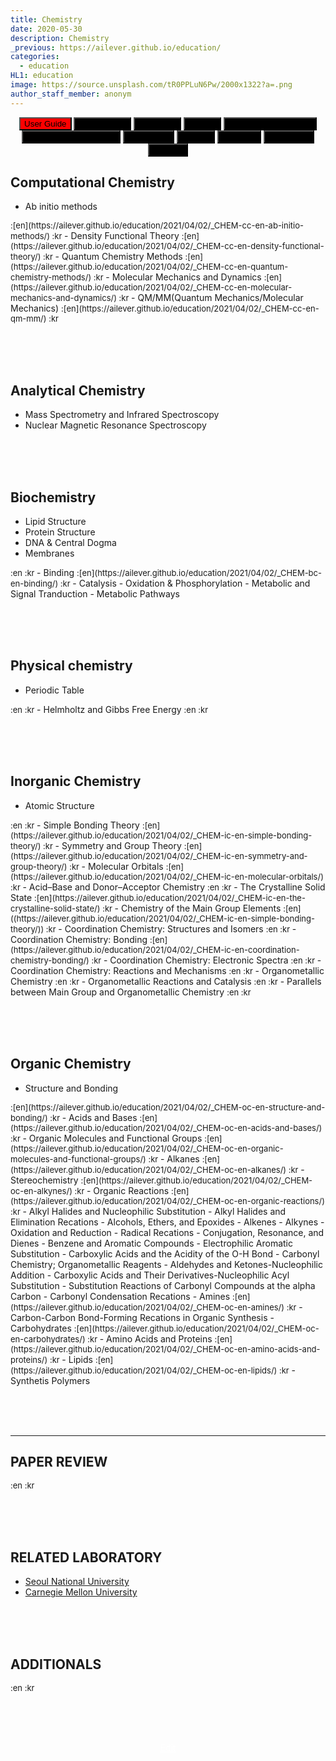 ```yaml
---
title: Chemistry
date: 2020-05-30
description: Chemistry
_previous: https://ailever.github.io/education/
categories:
  - education
HL1: education
image: https://source.unsplash.com/tR0PPLuN6Pw/2000x1322?a=.png
author_staff_member: anonym
---
```


<!-- Top Block -->
<div align="center" class="top_btn_box">
  <button class="top_btn" type="button" style="background-color:red;" onclick="location.href='https://ailever.github.io/user%20guide/2021/02/25/User-Guide/'">User Guide</button>
  <button class="top_btn" type="button" style="background-color:black;" onclick="location.href='https://ailever.github.io/education/2020/05/30/Mathematics'">Mathematics</button>
  <button class="top_btn" type="button" style="background-color:black;" onclick="location.href='https://ailever.github.io/education/2020/05/30/Chemistry'">Chemistry</button>
  <button class="top_btn" type="button" style="background-color:black;" onclick="location.href='https://ailever.github.io/education/2020/05/30/Biology'">Biology</button>
  <button class="top_btn" type="button" style="background-color:black;" onclick="location.href='https://ailever.github.io/education/2020/05/30/Computer-Engineering'">Computer Engineering</button>
  <button class="top_btn" type="button" style="background-color:black;" onclick="location.href='https://ailever.github.io/education/2020/05/30/Mechanical-Engineering'">Mechanical Engineering</button>
  <button class="top_btn" type="button" style="background-color:black;" onclick="location.href='https://ailever.github.io/education/2020/05/30/Electronics'">Electronics</button>
  <button class="top_btn" type="button" style="background-color:black;" onclick="location.href='https://ailever.github.io/education/2020/05/30/Physics'">Physics</button>
  <button class="top_btn" type="button" style="background-color:black;" onclick="location.href='https://ailever.github.io/education/2020/05/30/Statistics'">Statistics</button>
  <button class="top_btn" type="button" style="background-color:black;" onclick="location.href='https://ailever.github.io/education/2020/05/30/Economics'">Economics</button>
  <button class="top_btn" type="button" style="background-color:black;" onclick="location.href='https://ailever.github.io/education/2020/05/30/Finance'">Finance</button>    
</div>
<!-- Top Block -->

## Computational Chemistry
- Ab initio methods
<span style="font-size:small;">
  :[en](https://ailever.github.io/education/2021/04/02/_CHEM-cc-en-ab-initio-methods/)
  :kr
</span>
- Density Functional Theory
<span style="font-size:small;">
  :[en](https://ailever.github.io/education/2021/04/02/_CHEM-cc-en-density-functional-theory/)
  :kr
</span>
- Quantum Chemistry Methods
<span style="font-size:small;">
  :[en](https://ailever.github.io/education/2021/04/02/_CHEM-cc-en-quantum-chemistry-methods/)
  :kr
</span>
- Molecular Mechanics and Dynamics
<span style="font-size:small;">
  :[en](https://ailever.github.io/education/2021/04/02/_CHEM-cc-en-molecular-mechanics-and-dynamics/)
  :kr
</span>
- QM/MM(Quantum Mechanics/Molecular Mechanics)
<span style="font-size:small;">
  :[en](https://ailever.github.io/education/2021/04/02/_CHEM-cc-en-qm-mm/)
  :kr
</span>


<br><br><br>
## Analytical Chemistry
- Mass Spectrometry and Infrared Spectroscopy
- Nuclear Magnetic Resonance Spectroscopy


<br><br><br>
## Biochemistry
- Lipid Structure
- Protein Structure
- DNA & Central Dogma
- Membranes
<span style="font-size:small;">
  :en
  :kr
</span>
- Binding
<span style="font-size:small;">
  :[en](https://ailever.github.io/education/2021/04/02/_CHEM-bc-en-binding/)
  :kr
</span>
- Catalysis
- Oxidation & Phosphorylation
- Metabolic and Signal Tranduction
- Metabolic Pathways


<br><br><br>
## Physical chemistry
- Periodic Table
<span style="font-size:small;">
  :en
  :kr
</span>
- Helmholtz and Gibbs Free Energy
<span style="font-size:small;">
  :en
  :kr
</span>


<br><br><br>
## Inorganic Chemistry
- Atomic Structure
<span style="font-size:small;">
  :en
  :kr
</span>
- Simple Bonding Theory
<span style="font-size:small;">
  :[en](https://ailever.github.io/education/2021/04/02/_CHEM-ic-en-simple-bonding-theory/)
  :kr
</span>
- Symmetry and Group Theory
<span style="font-size:small;">
  :[en](https://ailever.github.io/education/2021/04/02/_CHEM-ic-en-symmetry-and-group-theory/)
  :kr
</span>
- Molecular Orbitals
<span style="font-size:small;">
  :[en](https://ailever.github.io/education/2021/04/02/_CHEM-ic-en-molecular-orbitals/)
  :kr
</span>
- Acid–Base and Donor–Acceptor Chemistry
<span style="font-size:small;">
  :en
  :kr
</span>
- The Crystalline Solid State
<span style="font-size:small;">
  :[en](https://ailever.github.io/education/2021/04/02/_CHEM-ic-en-the-crystalline-solid-state/)
  :kr
</span>
- Chemistry of the Main Group Elements
<span style="font-size:small;">
  :[en]((https://ailever.github.io/education/2021/04/02/_CHEM-ic-en-simple-bonding-theory/))
  :kr
</span>
- Coordination Chemistry: Structures and Isomers
<span style="font-size:small;">
  :en
  :kr
</span>
- Coordination Chemistry: Bonding
<span style="font-size:small;">
  :[en](https://ailever.github.io/education/2021/04/02/_CHEM-ic-en-coordination-chemistry-bonding/)
  :kr
</span>
- Coordination Chemistry: Electronic Spectra
<span style="font-size:small;">
  :en
  :kr
</span>
- Coordination Chemistry: Reactions and Mechanisms
<span style="font-size:small;">
  :en
  :kr
</span>
- Organometallic Chemistry
<span style="font-size:small;">
  :en
  :kr
</span>
- Organometallic Reactions and Catalysis
<span style="font-size:small;">
  :en
  :kr
</span>
- Parallels between Main Group and Organometallic Chemistry
<span style="font-size:small;">
  :en
  :kr
</span>

<br><br><br>
## Organic Chemistry
- Structure and Bonding
<span style="font-size:small;">
  :[en](https://ailever.github.io/education/2021/04/02/_CHEM-oc-en-structure-and-bonding/)
  :kr
</span>
- Acids and Bases
<span style="font-size:small;">
  :[en](https://ailever.github.io/education/2021/04/02/_CHEM-oc-en-acids-and-bases/)
  :kr
</span>
- Organic Molecules and Functional Groups
<span style="font-size:small;">
  :[en](https://ailever.github.io/education/2021/04/02/_CHEM-oc-en-organic-molecules-and-functional-groups/)
  :kr
</span>
- Alkanes
<span style="font-size:small;">
  :[en](https://ailever.github.io/education/2021/04/02/_CHEM-oc-en-alkanes/)
  :kr
</span>
- Stereochemistry
<span style="font-size:small;">
  :[en](https://ailever.github.io/education/2021/04/02/_CHEM-oc-en-alkynes/)
  :kr
</span>
- Organic Reactions
<span style="font-size:small;">
  :[en](https://ailever.github.io/education/2021/04/02/_CHEM-oc-en-organic-reactions/)
  :kr
</span>
- Alkyl Halides and Nucleophilic Substitution
- Alkyl Halides and Elimination Recations
- Alcohols, Ethers, and Epoxides
- Alkenes
- Alkynes
- Oxidation and Reduction
- Radical Recations
- Conjugation, Resonance, and Dienes
- Benzene and Aromatic Compounds
- Electrophilic Aromatic Substitution
- Carboxylic Acids and the Acidity of the O-H Bond
- Carbonyl Chemistry; Organometallic Reagents
- Aldehydes and Ketones-Nucleophilic Addition
- Carboxylic Acids and Their Derivatives-Nucleophilic Acyl Substitution
- Substitution Reactions of Carbonyl Compounds at the alpha Carbon
- Carbonyl Condensation Recations
- Amines
<span style="font-size:small;">
  :[en](https://ailever.github.io/education/2021/04/02/_CHEM-oc-en-amines/)
  :kr
</span>
- Carbon-Carbon Bond-Forming Recations in Organic Synthesis
- Carbohydrates
<span style="font-size:small;">
  :[en](https://ailever.github.io/education/2021/04/02/_CHEM-oc-en-carbohydrates/)
  :kr
</span>
- Amino Acids and Proteins
<span style="font-size:small;">
  :[en](https://ailever.github.io/education/2021/04/02/_CHEM-oc-en-amino-acids-and-proteins/)
  :kr
</span>
- Lipids
<span style="font-size:small;">
  :[en](https://ailever.github.io/education/2021/04/02/_CHEM-oc-en-lipids/)
  :kr
</span>
- Synthetis Polymers




<br><br><br>

--- 

## PAPER REVIEW
<span style="font-size:small;">
  :en
  :kr
</span>


<br><br><br>
## RELATED LABORATORY
- [Seoul National University](https://chem.snu.ac.kr/research-faculty/faculty/fulltime)
- [Carnegie Mellon University](https://www.cmu.edu/chemistry/research/bio_chem.html)

<br><br><br>
## ADDITIONALS
<span style="font-size:small;">
  :en
  :kr
</span>

<br><br><br>
<!-- Bottom Block -->
<div align="center" class="bottom_btn_box">
  <span class="bottom_btn"><a href="https://github.com/ailever/ailever.github.io/blob/master/_posts/education/2020-05-30-Chemistry.md" target="_blank" style="color:white">Edit</a></span>
</div>
<!-- Bottom Block -->

<!-- Notice
# Mathematical Expression
- outline : $  $
- inline  : $$  $$

# Default Div Tag
- align : left, right, center
- font-size : xx-small, x-small, small, medium, large, x-large, xx-large
- font-weight : normal, bold
- color : red, orange, yellow, green, cyan, blue, purple, pink, white, gray, brown
- background-color : red, orange, yellow, green, cyan, blue, purple, pink, white, gray, brown

# Html Ref
- color code : https://htmlcolorcodes.com/
- tags : https://www.w3schools.com/tags/default.asp
- attributes : https://www.w3schools.com/tags/ref_attributes.asp
Notice -->


